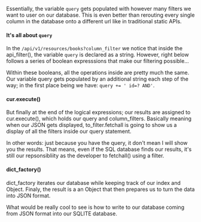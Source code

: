 



Essentially, the variable `query` gets populated with however many filters we want to user on our database. This is even better than rerouting every single column in the database onto a different url like in traditional static APIs. 

#### It's all about `query`
In the `/api/v1/resources/books?column_filter` we notice that inside the api_filter(), the variable `query` is declared as a string. However, right below follows a series of boolean expresssions that make our filtering possible...

Within these booleans, all the operations inside are pretty much the same. Our variable query gets populated by an additional string each step of the way; in the first place being we have: `query += ' id=? AND'`. 

#### cur.execute()
But finally at the end of the logical expressions; our results are assigned to cur.execute(), which holds our query and column_filters. Basically meaning when our JSON gets displayed, to_filter.fetchall is going to show us a display of all the filters inside our query statement. 

In other words: just because you have the query, it don't mean I will show you the results. That means, even if the SQL database finds our results, it's still our repsonsibliity as the developer to fetchall() using a filter. 


#### dict_factory()
dict_factory iterates our database while keeping track of our index and Object. Finaly, the result is a an Object that then prepares us to turn the data into JSON format. 



What would be really cool to see is how to write to our database coming from JSON format into our SQLITE database.